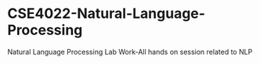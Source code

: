 # CSE4022-Natural-Language-Processing
Natural Language Processing Lab Work-All hands on session related to NLP
